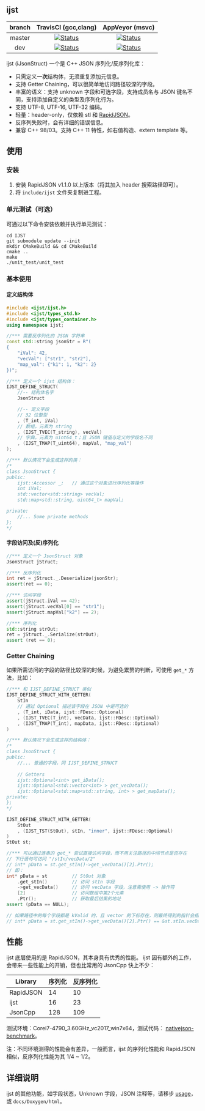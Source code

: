 ## ijst

branch | TravisCI (gcc,clang) | AppVeyor (msvc)
:---: | :---: | :---:
master | [![Status][m_i_travis_ci]][m_l_travis_ci] | [![Status][m_i_appveyor]][m_l_appveyor]
dev    | [![Status][d_i_travis_ci]][d_l_travis_ci] | [![Status][d_i_appveyor]][d_l_appveyor]

[m_i_travis_ci]: https://travis-ci.org/h46incon/ijst.svg?branch=master
[m_l_travis_ci]: https://travis-ci.org/h46incon/ijst/branches
[d_i_travis_ci]: https://travis-ci.org/h46incon/ijst.svg?branch=dev
[d_l_travis_ci]: https://travis-ci.org/h46incon/ijst/branches

[m_i_appveyor]: https://ci.appveyor.com/api/projects/status/pkwfr31bdoicw1hd/branch/master?svg=true
[m_l_appveyor]: https://ci.appveyor.com/project/h46incon/ijst/branch/master
[d_i_appveyor]: https://ci.appveyor.com/api/projects/status/pkwfr31bdoicw1hd/branch/dev?svg=true
[d_l_appveyor]: https://ci.appveyor.com/project/h46incon/ijst/branch/dev


ijst (iJsonStruct) 一个是 C++ JSON 序列化/反序列化库：

- 只需定义**一次**结构体，无须重复添加元信息。
- 支持 Getter Chaining，可以很简单地访问路径较深的字段。
- 丰富的语义：支持 unknown 字段和可选字段，支持成员名与 JSON 键名不同，支持添加自定义的类型及序列化行为。
- 支持 UTF-8, UTF-16, UTF-32 编码。
- 轻量：header-only，仅依赖 stl 和 [RapidJSON](https://github.com/Tencent/rapidjson)。
- 反序列失败时，会有详细的错误信息。
- 兼容 C++ 98/03。支持 C++ 11 特性，如右值构造、extern template 等。

## 使用
### 安装
1. 安装 RapidJSON v1.1.0 以上版本（将其加入 header 搜索路径即可）。
2. 将 `include/ijst` 文件夹复制进工程。

### 单元测试（可选）
可通过以下命令安装依赖并执行单元测试：

```shell
cd IJST
git submodule update --init
mkdir CMakeBuild && cd CMakeBuild
cmake ..
make
./unit_test/unit_test
```

### 基本使用

#### 定义结构体
```cpp
#include <ijst/ijst.h>
#include <ijst/types_std.h>
#include <ijst/types_container.h>
using namespace ijst;

//*** 需要反序列化的 JSON 字符串
const std::string jsonStr = R"(
{
    "iVal": 42,
    "vecVal": ["str1", "str2"],
    "map_val": {"k1": 1, "k2": 2}
})";

//*** 定义一个 ijst 结构体：
IJST_DEFINE_STRUCT(
    //-- 结构体名字
    JsonStruct

    //-- 定义字段
    // 32 位整型
    , (T_int, iVal)
    // 数组，元素为 string
    , (IJST_TVEC(T_string), vecVal)
    // 字典，元素为 uint64_t；且 JSON 键值与定义的字段名不同
    , (IJST_TMAP(T_uint64), mapVal, "map_val")
);

//*** 默认情况下会生成这样的类：
/*
class JsonStruct {
public:
    ijst::Accessor _;   // 通过这个对象进行序列化等操作
    int iVal;
    std::vector<std::string> vecVal;
    std::map<std::string, uint64_t> mapVal; 

private:
    //... Some private methods
};
*/
```

#### 字段访问及(反)序列化
```cpp
//*** 定义一个 JsonStruct 对象
JsonStruct jStruct;

//*** 反序列化
int ret = jStruct._.Deserialize(jsonStr);
assert(ret == 0);

//*** 访问字段
assert(jStruct.iVal == 42);
assert(jStruct.vecVal[0] == "str1");
assert(jStruct.mapVal["k2"] == 2);

//*** 序列化
std::string strOut;
ret = jStruct._.Serialize(strOut);
assert (ret == 0);
```

### Getter Chaining
如果所需访问的字段的路径比较深的时候，为避免累赘的判断，可使用 `get_*` 方法，比如：

```cpp
//*** 和 IJST_DEFINE_STRUCT 类似
IJST_DEFINE_STRUCT_WITH_GETTER(
    StIn
    // 通过 Optional 描述该字段在 JSON 中是可选的
    , (T_int, iData, ijst::FDesc::Optional)
    , (IJST_TVEC(T_int), vecData, ijst::FDesc::Optional)
    , (IJST_TMAP(T_int), mapData, ijst::FDesc::Optional)
)

//*** 默认情况下会生成这样的结构体：
/*
class JsonStruct {
public:
    //... 普通的字段，同 IJST_DEFINE_STRUCT
    
    // Getters
    ijst::Optional<int> get_iData();
    ijst::Optional<std::vector<int> > get_vecData();
    ijst::Optional<std::map<std::string, int> > get_mapData();
private:
};
*/

IJST_DEFINE_STRUCT_WITH_GETTER(
    StOut
    , (IJST_TST(StOut), stIn, "inner", ijst::FDesc::Optional)
)
StOut st;

//*** 可以通过连串的 get_* 尝试直接访问字段，而不用关注路径的中间节点是否存在
// 下行语句可访问 "/stIn/vecData/2"
// int* pData = st.get_stIn()->get_vecData()[2].Ptr();
// 即：
int* pData = st         // StOut 对象
    .get_stIn()         // 访问 stIn 字段
    ->get_vecData()     // 访问 vecData 字段，注意需使用 -> 操作符
    [2]                 // 访问数组中第2个元素
    .Ptr();             // 获取最后结果的地址
assert (pData == NULL);

// 如果路径中的每个字段都是 kValid 的，且 vector 的下标存在，则最终得到的指针会指向该字段：
// int* pData = st.get_stIn()->get_vecData()[2].Ptr() == &st.stIn.vecData[2];
```

## 性能

ijst 底层使用的是 RapidJSON，其本身具有优秀的性能。
ijst 因有额外的工作，会带来一些性能上的开销，但也比常用的 JsonCpp 快上不少：

| Library   | 序列化 | 反序列化 | 
|-----------|-------|---------|
| RapidJSON | 14    | 10      |
| ijst      | 16    | 23      |
| JsonCpp   | 128   | 109     |

测试环境：Corei7-4790_3.60GHz_vc2017_win7x64，测试代码： [nativejson-benchmark](https://github.com/miloyip/nativejson-benchmark)。
 
注：不同环境测得的性能会有差异，一般而言，ijst 的序列化性能和 RapidJSON 相似，反序列化性能为其 1/4 ~ 1/2。

## 详细说明

ijst 的其他功能，如字段状态，Unknown 字段，JSON 注释等，请移步 [usage](docs/usage.md)，或 `docs/Doxygen/html`。